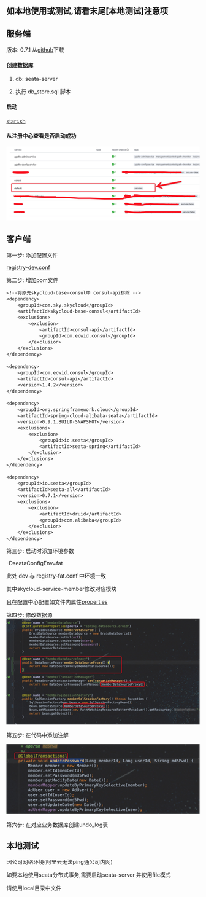 ## 如本地使用或测试,请看末尾[本地测试]注意项
## 服务端
版本: 0.7.1 
从[github](https://github.com/seata/seata/releases)下载

#### 创建数据库
1. db: seata-server

2. 执行 db_store.sql 脚本

#### 启动
[start.sh](fat/server/start.sh)

#### 从注册中心查看是否启动成功
![seata-server](../docs/image/seata_01.png)

## 客户端

第一步: 添加配置文件

[registry-dev.conf](fat/client/registry-fat.conf)


第二步: 增加pom文件
````
<!--将原先skycloud-base-consul中 consul-api排除 -->
<dependency>
    <groupId>com.sky.skycloud</groupId>
    <artifactId>skycloud-base-consul</artifactId>
    <exclusions>
        <exclusion>
            <artifactId>consul-api</artifactId>
            <groupId>com.ecwid.consul</groupId>
        </exclusion>
    </exclusions>
</dependency>
        
<dependency>
    <groupId>com.ecwid.consul</groupId>
    <artifactId>consul-api</artifactId>
    <version>1.4.2</version>
</dependency>

<dependency>
    <groupId>org.springframework.cloud</groupId>
    <artifactId>spring-cloud-alibaba-seata</artifactId>
    <version>0.9.1.BUILD-SNAPSHOT</version>
    <exclusions>
        <exclusion>
            <groupId>io.seata</groupId>
            <artifactId>seata-spring</artifactId>
        </exclusion>
    </exclusions>
</dependency>

<dependency>
    <groupId>io.seata</groupId>
    <artifactId>seata-all</artifactId>
    <version>0.7.1</version>
    <exclusions>
        <exclusion>
            <artifactId>druid</artifactId>
            <groupId>com.alibaba</groupId>
        </exclusion>
    </exclusions>
</dependency>
````
第三步: 启动时添加环境参数

-DseataConfigEnv=fat

此处 dev 与 registry-fat.conf 中环境一致

其中skycloud-service-member修改对应模块

且在配置中心配置如文件内属性[properties](fat/client/properties)

第四步: 修改数据源
![seata_02](../docs/image/seata_02.png)

第五步: 在代码中添加注解

![seata_03](../docs/image/seata_03.png)

第六步: 在对应业务数据库创建undo_log表


## 本地测试
因公司网络环境(阿里云无法ping通公司内网)

如要本地使用seata分布式事务,需要启动seata-server
并使用file模式

请使用local目录中文件